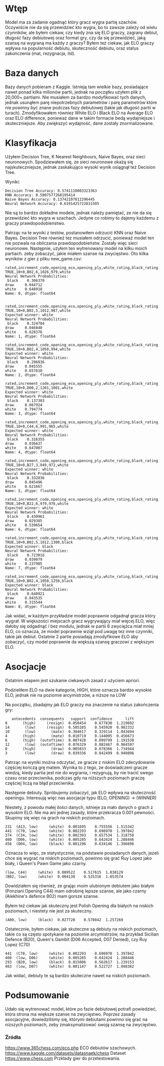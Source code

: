# Wtęp

Model ma za zadanie ogadnąć który gracz wygra partię szachów. Oczywiście nie da się przewidzieć kto wygra, bo to zawsze zależy od wielu czynników, ale byłem ciekaw, czy kiedy zna się ELO graczy, zagrany debiut, długość fazy debiutowej oraz format gry, czy da się przewidzieć, jaką szansę na wygraną ma każdy z graczy? Byłem też ciekaw, jak ELO graczy wpływa na popularność debiutu, skuteczność debiutu, oraz status zakończenia (mat, rezygnacja, itd).

# Baza danych

Bazy danych pobieram z Kaggle. Istnieją tam wielkie bazy, posiadające nawet ponad kilka milionów partii, jednak na początku użyłem plik z 20,000+ partiami. Nie musiałem za bardzo modyfikować tych danych, jednak usunąłem parę niepotrzebnych parametrów i parę parametrów które nie powinny być znane podczas fazy debiutowej (takie jak długość partii w turach). Zmodyfikowałem równiez White ELO i Black ELO na Average ELO oraz ELO difference, ponieważ dane w takim formacie bedą wydajniejsze i skuteczniejsze. Aby zwiększyć wydajność, dane zostały znormalizowane.

# Klasyfikacja

Użyłem Decision Tree, K Nearest Neighbours, Naive Bayes, oraz sieci neuronowych. Spodziewałem się, ze sieci neuronowe okażą się najskuteczniejsze, jednak zaskakująco wysoki wynik osiągnął też Decision Tree.

Wyniki:

```
Decision Tree Accuracy: 0.5741110003323363
KNN Accuracy: 0.5807577268195414
Naive Bayes Accuracy: 0.13742107012296445
Neural Network Accuracy: 0.6191425722831505
```

Nie są to bardzo dokładne modele, jednak należy pamiętać, ze nie da się przewidzieć kto wygra w szachach. Jedyne co robimy to dajemy każdemu z graczy prawdopodobienstwo.

Patrząc na te wyniki z testów, postanowiłem odrzucić KNN oraz Naive Bayes. Decision Tree również tez musiałem odrzucić, ponieważ model ten nie pozwala na obliczania prawdopodobieństw. Zostały więc sieci neuronowe. Następnie, użyłem ten wytrenowany model na kilku moich partiach. zeby zobaczyć, jakie miałem szanse na zwycięstwo. Oto kilka wyników z gier z pliku new_game.csv:

```
rated,increment_code,opening_eco,opening_ply,white_rating,black_rating,winner
TRUE,10+0,B02,6,1026,979,white
Neural Network Probabilities:
 black    0.306370
draw     0.044712
white    0.648918
Name: 0, dtype: float64


rated,increment_code,opening_eco,opening_ply,white_rating,black_rating,winner
TRUE,10+0,B02,5,1012,987,white
Expected winner: white
Neural Network Probabilities:
 black    0.324784
draw     0.046840
white    0.628376
Name: 1, dtype: float64

rated,increment_code,opening_eco,opening_ply,white_rating,black_rating,winner
TRUE,10+0,B02,4,1050,994,white
Expected winner: white
Neural Network Probabilities:
 black    0.296836
draw     0.045555
white    0.657610
Name: 2, dtype: float64

rated,increment_code,opening_eco,opening_ply,white_rating,black_rating,winner
TRUE,10+0,D00,2,1201,1001,white
Expected winner: white
Neural Network Probabilities:
 black    0.137303
draw     0.067924
white    0.794774
Name: 3, dtype: float64

rated,increment_code,opening_eco,opening_ply,white_rating,black_rating,winner
TRUE,10+0,C44,6,991,965,white
Expected winner: white
Neural Network Probabilities:
 black    0.316355
draw     0.036637
white    0.647007
Name: 4, dtype: float64

rated,increment_code,opening_eco,opening_ply,white_rating,black_rating,winner
TRUE,10+0,B27,3,949,972,white
Expected winner: white
Neural Network Probabilities:
 black    0.332836
draw     0.045496
white    0.621667
Name: 5, dtype: float64

rated,increment_code,opening_eco,opening_ply,white_rating,black_rating,winner
TRUE,10+0,B22,6,979,976,white
Expected winner: white
Neural Network Probabilities:
 black    0.430961
draw     0.029385
white    0.539654
Name: 6, dtype: float64

rated,increment_code,opening_eco,opening_ply,white_rating,black_rating,winner
TRUE,10+0,B02,5,1012,1300,black
Expected winner: black
Neural Network Probabilities:
 black    0.723016
draw     0.039079
white    0.237905
Name: 7, dtype: float64

rated,increment_code,opening_eco,opening_ply,white_rating,black_rating,winner
TRUE,10+0,B02,4,1050,1250,black
Expected winner: black
Neural Network Probabilities:
 black    0.640921
draw     0.043535
white    0.315544
Name: 8, dtype: float64
```

Jak widać, w każdym przykładzie model poprawnie odgadnął gracza który wygrał. W większości miejscach gracz wygrywający miał więcej ELO, więc dałoby się odgadnąć i bez modulu, jednak w partii 6 zwyciężca miał mniej ELO, co oznacza, ze model poprawnie wziął pod uwagę tez inne czynniki, takie jak debiut. Ostatnie 2 partie posiadają zmodyfikowe ELO aby zobaczyć, czy model poprawnie da większą szansę graczowi z większym ELO.

# Asocjacje

Ostatnim etapem jest szukanie ciekawych zasad z użyciem apriori.

Podzieliłem ELO na dwie kategorie, HIGH, które oznacza bardzo wysokie ELO, jednak nie na poziomie arcymistrzów, a niższe na LOW

Na początku, zbadajmy jak ELO graczy ma znaczenie na status zakończenia gry:

```
   antecedents  consequents   support  confidence      lift
8       (high)     (resign)  0.050454    0.677830  1.219692
14       (low)     (resign)  0.505285    0.545920  0.982332
10       (low)       (mate)  0.304617    0.329114  1.043694
4       (high)       (mate)  0.010719    0.144005  0.456673
6       (high)  (outoftime)  0.007428    0.099799  1.191530
12       (low)  (outoftime)  0.076329    0.082467  0.984597
0       (high)       (draw)  0.005833    0.078366  1.734944
3        (low)       (draw)  0.039336    0.042499  0.940896
```

Patrząc na wyniki można odczytać, ze gracze z niskim ELO zdecydowanie częściej kończą grę matem. Wynika to z tego, ze doświadczeni gracze wiedzą, kiedy partia jest nie do wygrania, i rezygnują, by nie tracić swego czasu oraz przeciwnika, podczas gdy na niższych poziomach graczę częściej liczą na błąd przeciwnika.

Następnie debiuty. Spróbujemy zobaczyć, jak ELO wpływa na skuteczność openingu. Interesują więc nas asocjacje typu (ELO, OPENING) -> (WINNER)

Niestety, z powodu małej ilości danych, istnieje za mało danych o grach z wysokim ELO. Nie ma ani jednej zasady, które przekracza 0.001 pewności. Skupimy się więc na grach na niskich poziomach.

```
231  (A13, low)     (white)  0.001695    0.755556  1.515342
441  (C70, low)     (white)  0.002293    0.696970  1.397842
374  (C34, low)     (white)  0.002393    0.657534  1.318750
460  (D06, low)     (white)  0.005285    0.642424  1.288446
456  (D04, low)     (black)  0.001296    0.634146  1.396696
```


Oznacza to więc, ze statystycznie, na podstawie posiadanych danych, jezeli chce się wygrać na niskich poziomach, powinno się grać Ruy Lopez jako biały, i Queen's Pawn Game jako czarny.

```
(low, C44)     (white)  0.009522    0.517615  1.038129
(B02, low)     (white)  0.004138    0.525316  1.053574
```

Dowidziałem się również, ze grając moim ulubionym debiutem jako białym (Ponziani Opening C44) mam odrobinę lepsze szanse, ale jako czarny (Alekhine's defence B02) mam gorsze szanse.

Byłem też ciekaw jak skuteczny jest Polish Opening dla białych na niskich poziomach, i niestety nie jest za skuteczny.

```
(A00, low)     (black)  0.027720    0.570842  1.257269
```
Ostatecznie, byłem ciekaw, jak skuteczne są debiuty na niskich poziomach, takie co są często spotykane na poziomie arcymistrzów, na przykład Sicilian Defence (B20), Queen's Gambit (D06 Accepted, D07 Denied), czy Ruy Lopez (C70)

```
441  (C70, low)     (white)  0.002293    0.696970  1.397842
460  (low, D06)     (white)  0.005285    0.642424  1.288446
293  (B20, low)     (black)  0.015006    0.562617  1.239153
463  (low, D07)     (white)  0.001147    0.522727  1.048382
```


Jak widać, debiuty te są bardzo skuteczne nawet na niskich poziomach.

# Podsumowanie

Udało się wytrenować model, które po fazie debiutowej potrafi powiedzieć, która strona ma większe szanse na zwycięstwo. Poprzez zasady asocjacyjne, dowiedziliśmy się, którymi debiutami powinno się grać na nizszych poziomach, zeby zmaksymalizować swoją szansę na zwycięstwo.


### Źródła

https://www.365chess.com/eco.php  ECO debiutów szachowych.
https://www.kaggle.com/datasets/datasnaek/chess Dataset
https://www.chess.com Przkłady gier do przetestowania.
